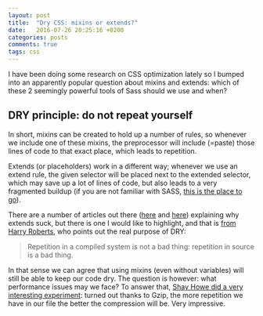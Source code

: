 ```yaml
---
layout: post
title:  "Dry CSS: mixins or extends?"
date:   2016-07-26 20:25:16 +0200
categories: posts
comments: true
tags: css
---
```

I have been doing some research on CSS optimization lately so I bumped into an apparently popular question about mixins and extends: which of these 2 seemingly powerful tools of Sass should we use and when?

## DRY principle: do not repeat yourself
In short, mixins can be created to hold up a number of rules, so whenever we include one of these mixins, the preprocessor will include (=paste) those lines of code to that exact place, which leads to repetition.

Extends (or placeholders) work in a different way; whenever we use an extend rule, the given selector will be placed next to the extended selector, which may save up a lot of lines of code, but also leads to a very fragmented buildup (if you are not familiar with SASS, [this is the place to go](http://sass-lang.com/guide)).

There are a number of articles out there ([here](https://www.sitepoint.com/avoid-sass-extend/) and [here](http://vanseodesign.com/css/sass-mixin-or-extend/)) explaining why extends suck, but there is one I would like to highlight, and that is [from Harry Roberts](http://csswizardry.com/2014/11/when-to-use-extend-when-to-use-a-mixin/), who points out the real purpose of DRY:

> Repetition in a compiled system is not a bad thing: repetition in source is a bad thing.

In that sense we can agree that using mixins (even without variables) will still be able to keep our code dry. The question is however: what performance issues may we face? To answer that, [Shay Howe did a very interesting experiment](https://tech.bellycard.com/blog/sass-mixins-vs-extends-the-data/): turned out thanks to Gzip, the more repetition we have in our file the better the compression will be. Very impressive.